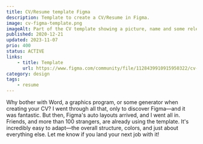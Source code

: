 ```yaml
---
title: CV/Resume template Figma
description: Template to create a CV/Resume in Figma.
image: cv-figma-template.png
imageAlt: Part of the CV template showing a picture, name and some relevant work experiences
published: 2020-12-21
updated: 2023-11-07
prio: 400
status: ACTIVE
links:
    - title: Template
      url: https://www.figma.com/community/file/1128439910915950322/cv-resume-template-with-auto-layout-pdf-export
category: design
tags:
    - resume
---
```


Why bother with Word, a graphics program, or some generator when creating your CV? I went through all that, only to discover Figma—and it was fantastic. But then, Figma's auto layouts arrived, and I went all in. Friends, and more than 100 strangers, are already using the template. It's incredibly easy to adapt—the overall structure, colors, and just about everything else. Let me know if you land your next job with it!
